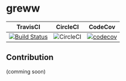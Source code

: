 # greww

| TravisCI | CircleCI | CodeCov |
| --- | --- | --- |
| [![Build Status](https://travis-ci.com/iallabs/greww.svg?token=qsqoiH3xhBi1WyATcy2m&branch=master)](https://travis-ci.com/iallabs/greww) | ![CircleCI](https://circleci.com/gh/iallabs/greww.svg?style=svg&circle-token=6748a7f07d64bb2ee72cbe7201d4ce7106ec5bc9) | [![codecov](https://codecov.io/gh/iallabs/greww/branch/master/graph/badge.svg?token=qiUtFFz1Ei)](https://codecov.io/gh/iallabs/greww) |


## Contribution

(comming soon)
